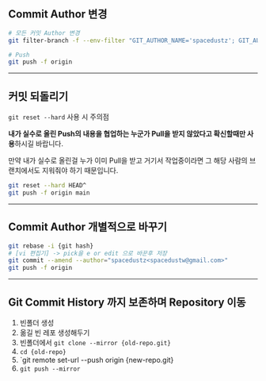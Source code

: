 
## Commit Author 변경

```bash
# 모든 커밋 Author 변경
git filter-branch -f --env-filter "GIT_AUTHOR_NAME='spacedustz'; GIT_AUTHOR_EMAIL='tensorflow555@gmail.com'; GIT_COMMITTER_NAME='spacedustz'; GIT_COMMITTER_EMAIL='tensorflow555@gmail.com';" HEAD

# Push
git push -f origin
```

---
## 커밋 되돌리기

`git reset --hard` 사용 시 주의점

**내가 실수로 올린 Push의 내용을 협업하는 누군가 Pull을 받지 않았다고 확신할때만 사용**하시길 바랍니다.

만약 내가 실수로 올린걸 누가 이미 Pull을 받고 거기서 작업중이라면 그 해당 사람의 브랜치에서도 지워줘야 하기 때문입니다.

```bash
git reset --hard HEAD^
git push -f origin main
```

---

## Commit Author 개별적으로 바꾸기

```bash
git rebase -i {git hash}
# [vi 편집기] -> pick을 e or edit 으로 바꾼후 저장
git commit --amend --author="spacedustz<spacedustw@gmail.com>"
git push -f origin
```

---

## Git Commit History 까지 보존하며 Repository 이동

1. 빈폴더 생성
2. 옮길 빈 레포 생성해두기
3. 빈폴더에서 `git clone --mirror {old-repo.git}`
4. `cd {old-repo}`
5. `git remote set-url --push origin {new-repo.git}
6. `git push --mirror`